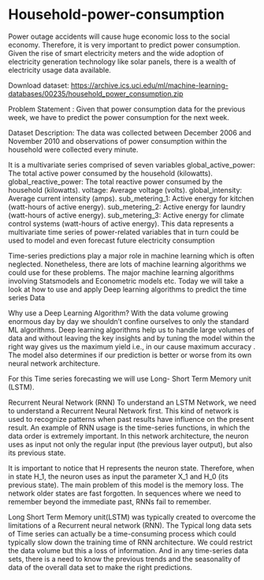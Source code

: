 # Household-power-consumption
Power outage accidents will cause huge economic loss to the social economy. Therefore, it is very important to predict power consumption.
Given the rise of smart electricity meters and the wide adoption of electricity generation technology like solar panels, there is a wealth of electricity usage data available.

Download dataset:
https://archive.ics.uci.edu/ml/machine-learning-databases/00235/household_power_consumption.zip

Problem Statement :
Given that power consumption data for the previous week, we have to predict the power consumption for the next week.

Dataset Description:
The data was collected between December 2006 and November 2010 and observations of power consumption within the household were collected every minute.

It is a multivariate series comprised of seven variables
global_active_power: The total active power consumed by the household (kilowatts).
global_reactive_power: The total reactive power consumed by the household (kilowatts).
voltage: Average voltage (volts).
global_intensity: Average current intensity (amps).
sub_metering_1: Active energy for kitchen (watt-hours of active energy).
sub_metering_2: Active energy for laundry (watt-hours of active energy).
sub_metering_3: Active energy for climate control systems (watt-hours of active energy).
This data represents a multivariate time series of power-related variables that in turn could be used to model and even forecast future electricity consumption

Time-series predictions play a major role in machine learning which is often neglected. Nonetheless, there are lots of machine learning algorithms we could use for these problems. The major machine learning algorithms involving Statsmodels and Econometric models etc. Today we will take a look at how to use and apply Deep learning algorithms to predict the time series Data

Why use a Deep Learning Algorithm?
With the data volume growing enormous day by day we shouldn’t confine ourselves to only the standard ML algorithms. Deep learning algorithms help us to handle large volumes of data and without leaving the key insights and by tuning the model within the right way gives us the maximum yield i.e., in our cause maximum accuracy . The model also determines if our prediction is better or worse from its own neural network architecture.

For this Time series forecasting we will use Long- Short Term Memory unit (LSTM).

Recurrent Neural Network (RNN)
To understand an LSTM Network, we need to understand a Recurrent Neural Network first. This kind of network is used to recognize patterns when past results have influence on the present result. An example of RNN usage is the time-series functions, in which the data order is extremely important. In this network architecture, the neuron uses as input not only the regular input (the previous layer output), but also its previous state.

It is important to notice that H represents the neuron state. Therefore, when in state H_1, the neuron uses as input the parameter X_1 and H_0 (its previous state). The main problem of this model is the memory loss. The network older states are fast forgotten. In sequences where we need to remember beyond the immediate past, RNNs fail to remember.

Long Short Term Memory unit(LSTM) was typically created to overcome the limitations of a Recurrent neural network (RNN). The Typical long data sets of Time series can actually be a time-consuming process which could typically slow down the training time of RNN architecture. We could restrict the data volume but this a loss of information. And in any time-series data sets, there is a need to know the previous trends and the seasonality of data of the overall data set to make the right predictions.

